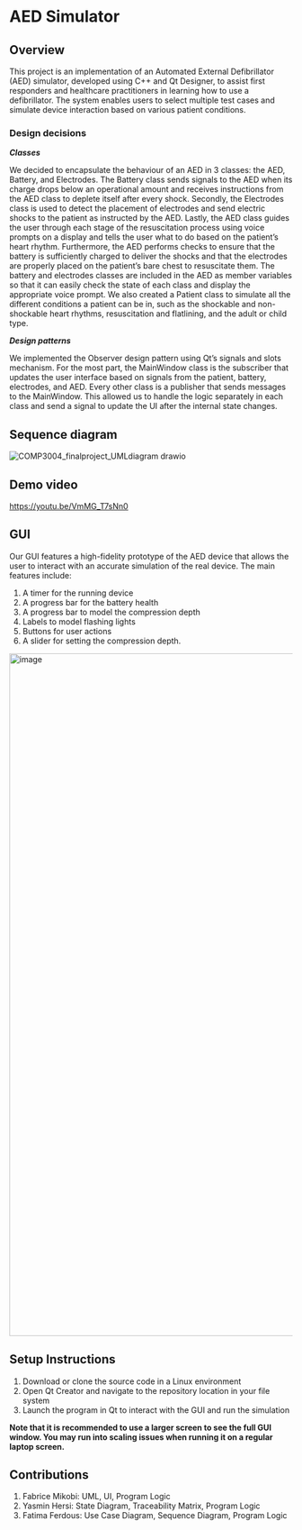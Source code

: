# AED Simulator
## Overview
This project is an implementation of an Automated External Defibrillator (AED) simulator, developed using C++ and Qt Designer, to assist first responders and healthcare practitioners in learning how to use a defibrillator. The system enables users to select multiple test cases and simulate device interaction based on various patient conditions.

###  Design decisions

***Classes***

We decided to encapsulate the behaviour of an AED in 3 classes: the AED, Battery, and Electrodes. The Battery class sends signals to the AED when its charge drops below an operational amount and receives instructions from the AED class to deplete itself after every shock. Secondly, the Electrodes class is used to detect the placement of electrodes and send electric shocks to the patient as instructed by the AED. Lastly, the AED class guides the user through each stage of the resuscitation process using voice prompts on a display and tells the user what to do based on the patient’s heart rhythm. Furthermore, the AED performs checks to ensure that the battery is sufficiently charged to deliver the shocks and that the electrodes are properly placed on the patient’s bare chest to resuscitate them. The battery and electrodes classes are included in the AED as member variables so that it can easily check the state of each class and display the appropriate voice prompt. We also created a Patient class to simulate all the different conditions a patient can be in, such as the shockable and non-shockable heart rhythms, resuscitation and flatlining, and the adult or child type. 

***Design patterns***

We implemented the Observer design pattern using Qt’s signals and slots mechanism. For the most part, the MainWindow class is the subscriber that updates the user interface based on signals from the patient, battery, electrodes, and AED. Every other class is a publisher that sends messages to the MainWindow. This allowed us to handle the logic separately in each class and send a signal to update the UI after the internal state changes. 


## Sequence diagram 
![COMP3004_finalproject_UMLdiagram drawio](https://github.com/user-attachments/assets/8c253f33-bf3b-4565-9afe-75fa05f14652)

## Demo video
https://youtu.be/VmMG_T7sNn0


## GUI 
Our GUI features a high-fidelity prototype of the AED device that allows the user to interact with an accurate simulation of the real device. The main features include: 
1. A timer for the running device
2. A progress bar for the battery health
3. A progress bar to model the compression depth
4. Labels to model flashing lights
5. Buttons for user actions
6. A slider for setting the compression depth.

<img width="1212" alt="image" src="https://github.com/user-attachments/assets/523aa401-019f-4a0e-8ee6-b2ceae6ffa19" />


## Setup Instructions 
1. Download or clone the source code in a Linux environment
2. Open Qt Creator and navigate to the repository location in your file system
3. Launch the program in Qt to interact with the GUI and run the simulation

**Note that it is recommended to use a larger screen to see the full GUI window. You may run into scaling issues when running it on a regular laptop screen.**

## Contributions
1. Fabrice Mikobi: UML, UI, Program Logic
2. Yasmin Hersi: State Diagram, Traceability Matrix, Program Logic
3. Fatima Ferdous: Use Case Diagram, Sequence Diagram, Program Logic 

